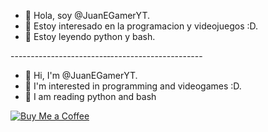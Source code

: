 - 👋 Hola, soy @JuanEGamerYT.
- 👀 Estoy interesado en la programacion y videojuegos :D.
- 🌱 Estoy leyendo python y bash.

------------------------‐-----------------------

- 👋 Hi, I'm @JuanEGamerYT.
- 👀 I'm interested in programming and videogames :D.
- 🌱 I am reading python and bash


[![Buy Me a Coffee](https://www.codehim.com/wp-content/uploads/2022/09/bmc-button.png)](https://www.buymeacoffee.com/juanegameryt)



<!---
JuanEGamerYT/JuanEGamerYT is a ✨ special ✨ repository because its `README.md` (this file) appears on your GitHub profile.
You can click the Preview link to take a look at your changes.
--->
